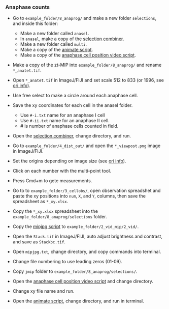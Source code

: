### Anaphase counts

* Go to `example_folder/8_anaprog/` and make a new folder `selections`, and inside this folder:
	* Make a new folder called `anasel`.
	* In `anasel`, make a copy of the [selection combiner](0_materials/txtcomb1.R).
	* Make a new folder called `multi`.
	* Make a copy of the [animate script](0_materials/animate2.txt).
	* Make a copy of the [anaphase cell position video script](0_materials/cellpos_ana3v3bar_typ2_v2.R).

* Make a copy of the zt-MIP into `example_folder/8_anaprog/` and rename `*_anatet.tif`.
* Open `*_anatet.tif` in ImageJ/FIJI and set scale 512 to 833 (or 1996, see [ori info](0_materials/ori.txt)).
* Use free select to make a circle around each anaphase cell.
* Save the xy coordinates for each cell in the anasel folder.
	* Use `#-i.txt` name for an anaphase I cell
	* Use `#-ii.txt` name for an anaphase II cell.
	* \# is number of anaphase cells counted in field.
* Open the [selection combiner](0_materials/txtcomb1.R), change directory, and run.

* Go to `example_folder/4_dist_out/` and open the `*_viewpost.png` image in ImageJ/FIJI.
* Set the origins depending on image size (see [ori info](0_materials/ori.txt)).
* Click on each number with the multi-point tool.
* Press Cmd+m to gete measurements.
* Go to to `example_folder/3_cellobs/`, open observation spreadshet and paste the xy positions into `num`, `X`, and `Y`, columns, then save the spreadsheet as `*_xy.xlsx`.
* Copy the `*_xy.xlsx` spreadsheet into the `example_folder/8_anaprog/selections` folder.

* Copy the [mipjpg script](0_materials/mipjpg.txt) to `example_folder/2_vid_mip/2_vid/`.
* Open the `Stack.tif` in ImageJ/FIJI, auto adjust brightness and contrast, and save as `Stackbc.tif`.
* Open `mipjpg.txt`, change directory, and copy commands into terminal.
* Change file numbering to use leading zeros (01-09).
* Copy `jmip` folder to `example_folder/8_anaprog/selections/`.

* Open the [anaphase cell position video script](0_materials/cellpos_ana3v3bar_typ2_v2.R) and change directory.
* Change xy file name and run.
* Open the [animate script](0_materials/animate2.txt), change directory, and run in terminal.
